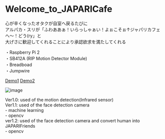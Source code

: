 # Welcome_to_JAPARICafe

心が辛くなったオタクが自室へ戻るたびに<br>
アルパカ・スリが「ふわああぁ！いらっしゃぁい！よぉこそぉ↑ジャパリカフェへ～！どう(ry」と<br>
大げさに歓迎してくれることにより承認欲求を満たしてくれる<br>

・Raspberry Pi 2<br>
・SB412A (RIP Motion Detector Module)<br>
・Breadboad<br>
・Jumpwire<br>

[Demo1](https://www.instagram.com/p/BTA1-HEAd9kYuK2mVhlI5y3V2t60qwJG0-nMsM0/?taken-by=iggy126)
[Demo2](https://www.instagram.com/p/BTA1-HEAd9kYuK2mVhlI5y3V2t60qwJG0-nMsM0/)

![image](https://cloud.githubusercontent.com/assets/17031124/25113295/423f88ee-2431-11e7-8f91-19e201e0c15f.png)

Ver1.0: used of the motion detection(Infrared sensor)<br>
Ver1.1: used of the face detection camera<br>
    - machine learning<br>
    - opencv<br>
ver1.2: used of the face detection camera and convert human into JAPARIFriends<br>
    - opencv<br>